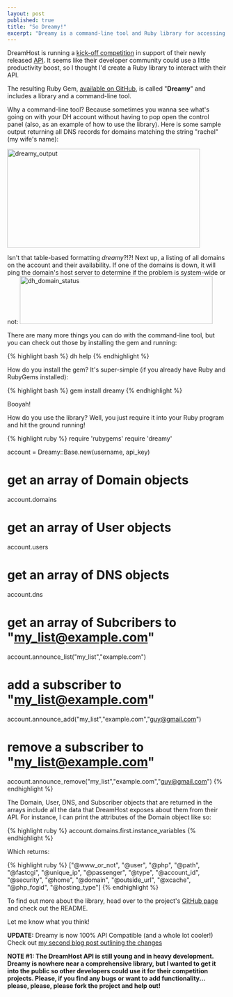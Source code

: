 ```yaml
---
layout: post
published: true
title: "So Dreamy!"
excerpt: "Dreamy is a command-line tool and Ruby library for accessing DreamHost's API"
---
```


DreamHost is running a [kick-off competition][1] in support of their newly released [API][2]. It seems like their developer community could use a little productivity boost, so I thought I'd create a Ruby library to interact with their API.

The resulting Ruby Gem, [available on GitHub][3], is called "**Dreamy**" and includes a library and a command-line tool.

Why a command-line tool? Because sometimes you wanna see what's going on with your DH account without having to pop open the control panel (also, as an example of how to use the library). Here is some sample output returning all DNS records for domains matching the string "rachel" (my wife's name):

[<img class="aligncenter size-full wp-image-202" title="dreamy_output" src="http://blog.jerodsanto.net/wp-content/uploads/2009/04/dreamy_output.png" height="227" alt="dreamy_output" width="443" />][4]

Isn't that table-based formatting _dreamy_?!?! Next up, a listing of all domains on the account and their availability. If one of the domains is down, it will ping the domain's host server to determine if the problem is system-wide or not:
[<img class="aligncenter size-full wp-image-231" title="dh_domain_status" src="http://blog.jerodsanto.net/wp-content/uploads/2009/04/dh_domain_status.png" height="110" alt="dh_domain_status" width="443" />][5]


There are many more things you can do with the command-line tool, but you can check out those by installing the gem and running:

{% highlight bash %}
dh help
{% endhighlight %}

How do you install the gem? It's super-simple (if you already have Ruby and RubyGems installed):

{% highlight bash %}
gem install dreamy
{% endhighlight %}

Booyah!

How do you use the library? Well, you just require it into your Ruby program and hit the ground running!

{% highlight ruby %}
require 'rubygems'
require 'dreamy'

account = Dreamy::Base.new(username, api_key)

# get an array of Domain objects
account.domains
# get an array of User objects
account.users
# get an array of DNS objects
account.dns
# get an array of Subcribers to "my_list@example.com"
account.announce_list("my_list","example.com")
# add a subscriber to "my_list@example.com"
account.announce_add("my_list","example.com","guy@gmail.com")
# remove a subscriber to "my_list@example.com"
account.announce_remove("my_list","example.com","guy@gmail.com")
{% endhighlight %}

The Domain, User, DNS, and Subscriber objects that are returned in the arrays include all the data that DreamHost exposes about them from their API. For instance, I can print the attributes of the Domain object like so:

{% highlight ruby %}
account.domains.first.instance_variables
{% endhighlight %}

Which returns:

{% highlight ruby %}
["@www_or_not", "@user", "@php", "@path", "@fastcgi", "@unique_ip", "@passenger", "@type", "@account_id", "@security", "@home", "@domain", "@outside_url", "@xcache", "@php_fcgid", "@hosting_type"]
{% endhighlight %}

To find out more about the library, head over to the project's [GitHub page][6] and check out the README.

Let me know what you think!

**UPDATE:** Dreamy is now 100% API Compatible (and a whole lot cooler!) Check out [my second blog post outlining the changes][7]

**NOTE #1: The DreamHost API is still young and in heavy development. Dreamy is nowhere near a comprehensive library, but I wanted to get it into the public so other developers could use it for their competition projects. Please, if you find any bugs or want to add functionality... please, please, please fork the project and help out!**


[1]: http://blog.dreamhost.com/2009/04/09/big-boy-time/
[2]: http://wiki.dreamhost.com/API
[3]: http://github.com/sant0sk1/dreamy
[4]: http://blog.jerodsanto.net/wp-content/uploads/2009/04/dreamy_output.png
[5]: http://blog.jerodsanto.net/wp-content/uploads/2009/04/dh_domain_status.png
[6]: http://github.com/sant0sk1/dreamy/
[7]: /2009/05/dreamy-now-with-100-api-coverage
